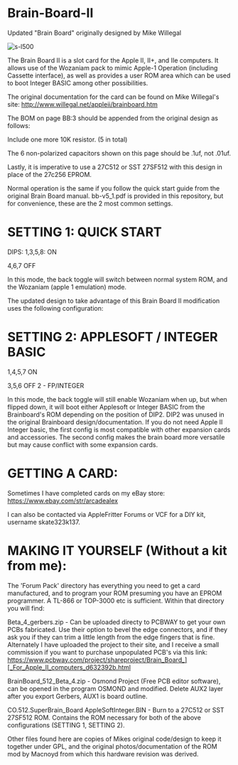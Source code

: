 # Brain-Board-II
Updated "Brain Board" originally designed by Mike Willegal

![s-l500](https://user-images.githubusercontent.com/20172602/217665056-29c14f80-c498-4fa3-8919-e9a7e37e5e0b.jpeg)

The Brain Board II is a slot card for the Apple II, II+, and IIe computers. It allows use of the Wozaniam pack to mimic Apple-1 Operation (including Cassette interface), as well as provides a user ROM area which can be used to boot Integer BASIC among other possibilities. 

The original documentation for the card can be found on Mike Willegal's site: http://www.willegal.net/appleii/brainboard.htm

The BOM on page BB:3 should be appended from the original design as follows:

Include one more 10K resistor. (5 in total)

The 6 non-polarized capacitors shown on this page should be .1uf, not .01uf. 

Lastly, it is imperative to use a 27C512 or SST 27SF512 with this design in place of the 27c256 EPROM.


Normal operation is the same if you follow the quick start guide from the original Brain Board manual. bb-v5_1.pdf is provided in this repository, but for convenience, these are the 2 most common settings. 

# SETTING 1: QUICK START

DIPS:
1,3,5,8: ON

4,6,7 OFF

In this mode, the back toggle will switch between normal system ROM, and the Wozaniam (apple 1 emulation) mode.

The updated design to take advantage of this Brain Board II modification uses the following configuration:

# SETTING 2: APPLESOFT / INTEGER BASIC

1,4,5,7 ON

3,5,6 OFF
2 - FP/INTEGER

In this mode, the back toggle will still enable Wozaniam when up, but when flipped down, it will boot either Applesoft or Integer BASIC from the Brainboard's ROM depending on the position of DIP2. DIP2 was unused in the original Brainboard design/documentation. If you do not need Apple II Integer basic, the first config is most compatible with other expansion cards and accessories. The second config makes the brain board more versatile but may cause conflict with some expansion cards.

# GETTING A CARD:
Sometimes I have completed cards on my eBay store:
https://www.ebay.com/str/arcadealex

I can also be contacted via AppleFritter Forums or VCF for a DIY kit, username skate323k137.

# MAKING IT YOURSELF (Without a kit from me):

The 'Forum Pack' directory has everything you need to get a card manufactured, and to program your ROM presuming you have an EPROM programmer. A TL-866 or TOP-3000 etc is sufficient. Within that directory you will find:

Beta_4_gerbers.zip - Can be uploaded directy to PCBWAY to get your own PCBs fabricated. Use their option to bevel the edge connectors, and if they ask you if they can trim a little length from the edge fingers that is fine. Alternately I have uploaded the project to their site, and I receive a small commission if you want to purchase unpopulated PCB's via this link: https://www.pcbway.com/project/shareproject/Brain_Board_][_For_Apple_II_computers_d632392b.html

BrainBoard_512_Beta_4.zip - Osmond Project (Free PCB editor software), can be opened in the program OSMOND and modified. Delete AUX2 layer after you export Gerbers, AUX1 is board outline. 

CO.512.SuperBrain_Board AppleSoftInteger.BIN - Burn to a 27C512 or SST 27SF512 ROM. Contains the ROM necessary for both of the above configurations (SETTING 1, SETTING 2).

Other files found here are copies of Mikes original code/design to keep it together under GPL, and the original photos/documentation of the ROM mod by Macnoyd from which this hardware revision was derived. 
